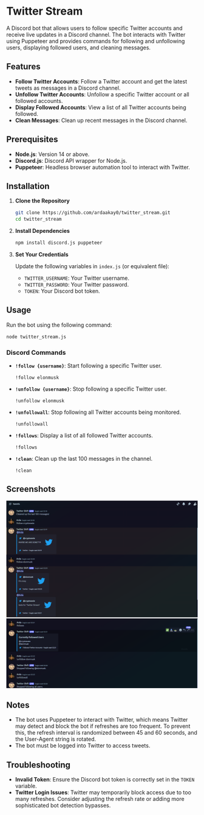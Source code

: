 
# Twitter Stream

A Discord bot that allows users to follow specific Twitter accounts and receive live updates in a Discord channel. The bot interacts with Twitter using Puppeteer and provides commands for following and unfollowing users, displaying followed users, and cleaning messages.

## Features

- **Follow Twitter Accounts**: Follow a Twitter account and get the latest tweets as messages in a Discord channel.
- **Unfollow Twitter Accounts**: Unfollow a specific Twitter account or all followed accounts.
- **Display Followed Accounts**: View a list of all Twitter accounts being followed.
- **Clean Messages**: Clean up recent messages in the Discord channel.

## Prerequisites

- **Node.js**: Version 14 or above.
- **Discord.js**: Discord API wrapper for Node.js.
- **Puppeteer**: Headless browser automation tool to interact with Twitter.

## Installation

1. **Clone the Repository**

   ```bash
   git clone https://github.com/ardaakay0/twitter_stream.git
   cd twitter_stream
   ```

2. **Install Dependencies**

   ```bash
   npm install discord.js puppeteer
   ```

3. **Set Your Credentials**
   
   Update the following variables in `index.js` (or equivalent file):
   - `TWITTER_USERNAME`: Your Twitter username.
   - `TWITTER_PASSWORD`: Your Twitter password.
   - `TOKEN`: Your Discord bot token.

## Usage

Run the bot using the following command:

```bash
node twitter_stream.js
```

### Discord Commands

- **`!follow {username}`**: Start following a specific Twitter user. 
  ```
  !follow elonmusk
  ```

- **`!unfollow {username}`**: Stop following a specific Twitter user. 
  ```
  !unfollow elonmusk
  ```

- **`!unfollowall`**: Stop following all Twitter accounts being monitored.
  ```
  !unfollowall
  ```

- **`!follows`**: Display a list of all followed Twitter accounts.
  ```
  !follows
  ```

- **`!clean`**: Clean up the last 100 messages in the channel.
  ```
  !clean
  ```


## Screenshots
![](./screenshot_1.png)
![](./screenshot_2.png)


## Notes

- The bot uses Puppeteer to interact with Twitter, which means Twitter may detect and block the bot if refreshes are too frequent. To prevent this, the refresh interval is randomized between 45 and 60 seconds, and the User-Agent string is rotated.
- The bot must be logged into Twitter to access tweets.



## Troubleshooting

- **Invalid Token**: Ensure the Discord bot token is correctly set in the `TOKEN` variable.
- **Twitter Login Issues**: Twitter may temporarily block access due to too many refreshes. Consider adjusting the refresh rate or adding more sophisticated bot detection bypasses.



